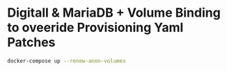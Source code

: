 # Digitall & MariaDB + Volume Binding to oveeride Provisioning Yaml Patches
```bash
docker-compose up --renew-anon-volumes
```